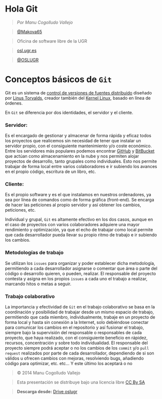 # Hola Git


> *Por Manu Cogolludo Vallejo*

> [@Makova65](https://twitter.com/Makova65)

> Oficina de software libre de la UGR

> [osl.ugr.es](http://osl.ugr.es/)

> [@OSLUGR](https://twitter.com/oslugr)



# Conceptos básicos de `Git`


Git es un sistema de [control de versiones de fuentes distribuido](http://es.wikipedia.org/wiki/Control_de_versiones) diseñado por [Linus Torvalds](http://es.wikipedia.org/wiki/Linus_Torvalds), creador también del [Kernel Linux](http://es.wikipedia.org/wiki/N%C3%BAcleo_Linux), basado en línea de órdenes.

En `Git` se diferencia por dos identidades, el servidor y el cliente.

### Servidor:

Es el encargado de gestionar y almacenar de forma rápida y eficaz todos los proyectos que realicemos sin necesidad de tener que instalar un servidor propio, con el consiguiente mantenimiento y/o coste económico.
Entre los servidores más populares podemos encontrar [GitHub](https://github.com/) y [BitBucket](https://bitbucket.org/) que actúan como almacenamiento en la nube y nos permiten alojar proyectos de desarrollo, tanto grupales como individuales. Esto nos permite trabajar de forma local entre varios colaboradores e ir subiendo los avances en el propio código, escritura de un libro, etc. 

### Cliente:

Es el propio software y es el que instalamos en nuestros ordenadores, ya sea por línea de comandos como de forma gráfica (front-end).
Se encarga de hacer las peticiones al propio servidor y así obtener los cambios, peticiones, etc.

Individual y grupal, `Git` es altamente efectivo en los dos casos, aunque en el caso de proyectos con varios colaboradores adquiere una mayor rendimiento y optimización, ya que el echo de trabajar como local permite que cada desarrollador pueda llevar su propio ritmo de trabajo e ir subiendo los cambios.


### Metodologías de trabajo

Se utilizan los `issues` para organizar y poder establecer dicha metodología, permitiendo a cada desarrollador asignarse o comentar que área o parte del código o desarrollo quieren, o pueden, realizar.
El responsable del proyecto contesta y asigna en los propios `issues` a cada uno el trabajo a realizar, marcando hitos o metas a seguir.



### Trabajo colaborativo

La importancia y efectividad de `Git` en el trabajo colaborativo se basa en la coordinación y posibilidad de trabajar desde un mismo espacio de trabajo, permitiendo que cada miembro, individualmente, trabaje en un proyecto de forma local y hasta sin conexión a la Internet, solo debiéndose conectar para comunicar los cambios en el repositorio y así fusionar el trabajo, siempre bajo la supervisión del responsable o responsables de cada proyecto, que haya realizado, con el consiguiente beneficio en rápidez, recursos, concentración y sobre todo individualidad. El responsable del proyecto siempre podrá aceptar o no los cambios de los `commit` y/o `pull request` realizados por parte de cada desarrollador, dependiendo de si son válidos u ofrecen cambios con mejoras, resolviendo bugs, añadiendo código para optimizar, etc. etc... Y este último los aceptará o no






> © 2014 Manu Cogolludo Vallejo

> Esta presentación se distribuye bajo una licencia libre [CC By SA](http://creativecommons.org/licenses/by-sa/3.0/es/)

> **Descarga desde:** [Drive oslugr](https://drive.google.com/file/d/0B6GM3bGdNZ1zeEhlWDFLVXNHWDg/edit?usp=sharing)
